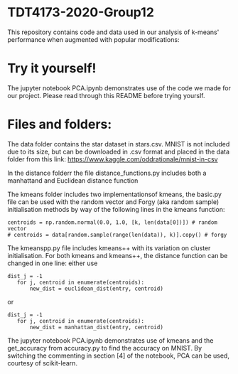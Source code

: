 # TDT4173-2020-Group12

This repository contains code and data used in our analysis of k-means' performance when augmented with popular modifications:

# Try it yourself!
The jupyter notebook PCA.ipynb demonstrates use of the code we made for our project. Please read through this README before trying yourslf.

# Files and folders:

The data folder contains the star dataset in stars.csv. MNIST is not included due to its size, but can be downloaded in .csv format and placed in the data folder from this link: https://www.kaggle.com/oddrationale/mnist-in-csv

In the distance folderr the file distance_functions.py includes both a manhattand and Euclidean distance function

The kmeans folder includes two implementationsof kmeans, the basic.py file can be used with the random vector and Forgy (aka random sample) initialisation methods by way of the following lines in the kmeans function:

```
centroids = np.random.normal(0.0, 1.0, [k, len(data[0])]) # random vector
# centroids = data[random.sample(range(len(data)), k)].copy() # forgy
```

The kmeanspp.py file includes kmeans++ with its variation on cluster initialisation. For both kmeans and kmeans++, the distance function can be changed in one line: either use

```
dist_j = -1
   for j, centroid in enumerate(centroids):
       new_dist = euclidean_dist(entry, centroid)
```
or
```
dist_j = -1
   for j, centroid in enumerate(centroids):
       new_dist = manhattan_dist(entry, centroid)
```

The jupyter notebook PCA.ipynb demonstrates use of kmeans and the get_accuracy from accuracy.py to find the accuracy on MNIST. By switching the commenting in section \[4\] of the notebook, PCA can be used, courtesy of scikit-learn.
